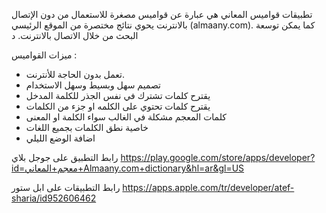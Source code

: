تطبيقات  قواميس المعاني هي عبارة عن قواميس مصغرة للاستعمال من دون الإتصال بالانترنت يحوي نتائج مختصرة من الموقع الرئيسي (almaany.com).  كما يمكن توسعة البحث من خلال الاتصال بالانترنت. د

ميزات القواميس :
-  تعمل بدون الحاجة للأنترنت.
- تصميم سهل وبسيط وسهل الاستخدام
- يقترح كلمات تشترك في نفس الجذر للكلمة المدخل
- يقترح كلمات تحتوي على الكلمه او جزء من الكلمات
- كلمات المعجم مشكلة في الغالب سواء الكلمة او المعنى
- خاصية نطق الكلمات بجميع اللغات
- اضافة الوضع الليلي



 رابط التطبيق على جوجل بلاي
https://play.google.com/store/apps/developer?id=معجم+المعاني+Almaany.com+dictionary&hl=ar&gl=US

رابط التطبيقات على ابل ستور 
https://apps.apple.com/tr/developer/atef-sharia/id952606462

